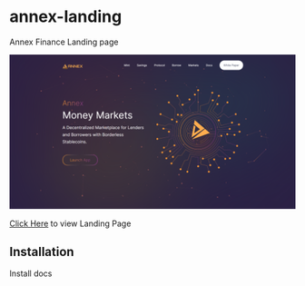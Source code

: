 # annex-landing
Annex Finance Landing page

![image](/Screenshot.png)

[Click Here](https://annex.finance) to view Landing Page


## Installation
Install docs

